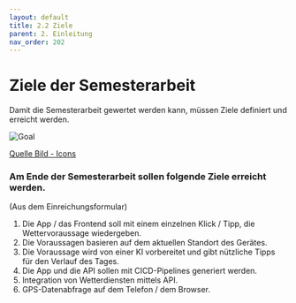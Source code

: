 ```yaml
---
layout: default
title: 2.2 Ziele
parent: 2. Einleitung
nav_order: 202
---
```


# Ziele der Semesterarbeit

Damit die Semesterarbeit gewertet werden kann, müssen Ziele definiert und erreicht werden.

![Goal](../ressources/icons/leadership.png.png)

[Quelle Bild - Icons](../anhang/quellen.html#54-icons)

### Am Ende der Semesterarbeit sollen folgende Ziele erreicht werden.

(Aus dem Einreichungsformular)

1. Die App / das Frontend soll mit einem einzelnen Klick / Tipp, die Wettervoraussage wiedergeben.
2. Die Voraussagen basieren auf dem aktuellen Standort des Gerätes.
3. Die Voraussage wird von einer KI vorbereitet und gibt nützliche Tipps für den Verlauf des Tages.
4. Die App und die API sollen mit CICD-Pipelines generiert werden.
5. Integration von Wetterdiensten mittels API.
6. GPS-Datenabfrage auf dem Telefon / dem Browser.
